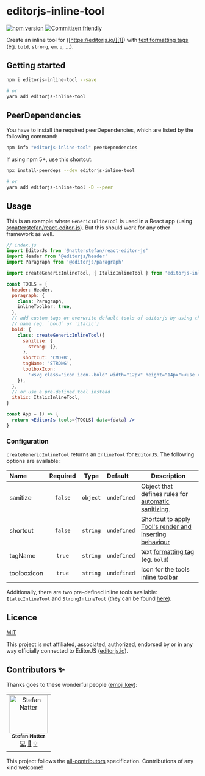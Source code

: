 # editorjs-inline-tool

[![npm version](https://badge.fury.io/js/editorjs-inline-tool.svg)](https://badge.fury.io/js/editorjs-inline-tool)
[![Commitizen friendly](https://img.shields.io/badge/commitizen-friendly-brightgreen.svg)](http://commitizen.github.io/cz-cli/)

Create an inline tool for ([https://editorjs.io/][1]) with [text formatting tags](https://www.w3schools.com/html/html_formatting.asp)
(eg. `bold`, `strong`, `em`, `u`, ...).

## Getting started

```sh
npm i editorjs-inline-tool --save

# or
yarn add editorjs-inline-tool
```

## PeerDependencies

You have to install the required peerDependencies, which are listed by the
following command:

```sh
npm info "editorjs-inline-tool" peerDependencies
```

If using npm 5+, use this shortcut:

```sh
npx install-peerdeps --dev editorjs-inline-tool

# or
yarn add editorjs-inline-tool -D --peer
```

## Usage

This is an example where `GenericInlineTool` is used in a React app (using
[@natterstefan/react-editor-js](https://www.npmjs.com/package/@natterstefan/react-editor-js)).
But this should work for any other framework as well.

```jsx
// index.js
import EditorJs from '@natterstefan/react-editor-js'
import Header from '@editorjs/header'
import Paragraph from '@editorjs/paragraph'

import createGenericInlineTool, { ItalicInlineTool } from 'editorjs-inline-tool'

const TOOLS = {
  header: Header,
  paragraph: {
    class: Paragraph,
    inlineToolbar: true,
  },
  // add custom tags or overwrite default tools of editorjs by using the same
  // name (eg. `bold` or `italic`)
  bold: {
    class: createGenericInlineTool({
      sanitize: {
        strong: {},
      },
      shortcut: 'CMD+B',
      tagName: 'STRONG',
      toolboxIcon:
        '<svg class="icon icon--bold" width="12px" height="14px"><use xmlns:xlink="http://www.w3.org/1999/xlink" xlink:href="#bold"></use></svg>',
    }),
  },
  // or use a pre-defined tool instead
  italic: ItalicInlineTool,
}

const App = () => {
  return <EditorJs tools={TOOLS} data={data} />
}
```

### Configuration

`createGenericInlineTool` returns an `InlineTool` for `EditorJS`. The following
options are available:

| Name        | Required |   Type   | Default     | Description                                                                                                                                        |
| :---------- | :------: | :------: | :---------- | -------------------------------------------------------------------------------------------------------------------------------------------------- |
| sanitize    | `false`  | `object` | `undefined` | Object that defines rules for [automatic sanitizing](https://editorjs.io/tools-api#sanitize).                                                      |
| shortcut    | `false`  | `string` | `undefined` | [Shortcut](https://github.com/codex-team/codex.shortcuts) to apply [Tool's render and inserting behaviour](https://editorjs.io/tools-api#shortcut) |
| tagName     |  `true`  | `string` | `undefined` | text [formatting tag](https://www.w3schools.com/html/html_formatting.asp) (eg. `bold`)                                                             |
| toolboxIcon |  `true`  | `string` | `undefined` | Icon for the tools [inline toolbar](https://editorjs.io/inline-tools-api-1#render)                                                                 |

Additionally, there are two pre-defined inline tools available: `ItalicInlineTool`
and `StrongInlineTool` (they can be found [here](src/inline-tools.tsx)).

## Licence

[MIT](LICENCE)

This project is not affiliated, associated, authorized, endorsed by or in any
way officially connected to EditorJS ([editorjs.io](https://editorjs.io/)).

## Contributors ✨

Thanks goes to these wonderful people ([emoji key](https://allcontributors.org/docs/en/emoji-key)):

<!-- ALL-CONTRIBUTORS-LIST:START - Do not remove or modify this section -->
<!-- prettier-ignore-start -->
<!-- markdownlint-disable -->
<table>
  <tr>
    <td align="center"><a href="http://twitter.com/natterstefan"><img src="https://avatars2.githubusercontent.com/u/1043668?v=4" width="100px;" alt="Stefan Natter"/><br /><sub><b>Stefan Natter</b></sub></a><br /><a href="https://github.com/natterstefan/editorjs-inline-tool/commits?author=natterstefan" title="Code">💻</a> <a href="https://github.com/natterstefan/editorjs-inline-tool/commits?author=natterstefan" title="Documentation">📖</a> <a href="#example-natterstefan" title="Examples">💡</a></td>
  </tr>
</table>

<!-- markdownlint-enable -->
<!-- prettier-ignore-end -->

<!-- ALL-CONTRIBUTORS-LIST:END -->

This project follows the [all-contributors](https://github.com/all-contributors/all-contributors) specification. Contributions of any kind welcome!

[1]: https://editorjs.io/

